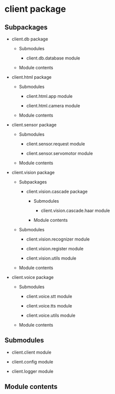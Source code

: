 # client package

## Subpackages


* client.db package


    * Submodules


        * client.db.database module


    * Module contents


* client.html package


    * Submodules


        * client.html.app module


        * client.html.camera module


    * Module contents


* client.sensor package


    * Submodules


        * client.sensor.request module


        * client.sensor.servomotor module


    * Module contents


* client.vision package


    * Subpackages


        * client.vision.cascade package


            * Submodules


                * client.vision.cascade.haar module


            * Module contents


    * Submodules


        * client.vision.recognizer module


        * client.vision.register module


        * client.vision.utils module


    * Module contents


* client.voice package


    * Submodules


        * client.voice.stt module


        * client.voice.tts module


        * client.voice.utils module


    * Module contents


## Submodules


* client.client module


* client.config module


* client.logger module


## Module contents
